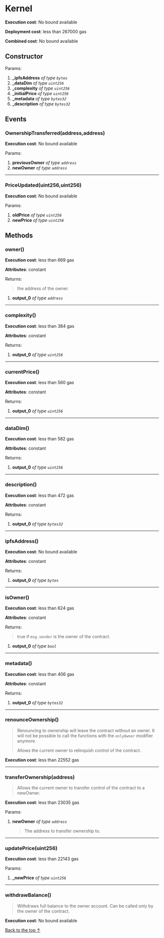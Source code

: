 # Kernel


**Execution cost**: No bound available

**Deployment cost**: less than 267000 gas

**Combined cost**: No bound available

## Constructor



Params:

1. **_ipfsAddress** *of type `bytes`*
2. **_dataDim** *of type `uint256`*
3. **_complexity** *of type `uint256`*
4. **_initialPrice** *of type `uint256`*
5. **_metadata** *of type `bytes32`*
6. **_description** *of type `bytes32`*

## Events
### OwnershipTransferred(address,address)


**Execution cost**: No bound available


Params:

1. **previousOwner** *of type `address`*
2. **newOwner** *of type `address`*

--- 
### PriceUpdated(uint256,uint256)


**Execution cost**: No bound available


Params:

1. **oldPrice** *of type `uint256`*
2. **newPrice** *of type `uint256`*


## Methods
### owner()


**Execution cost**: less than 669 gas

**Attributes**: constant



Returns:

> the address of the owner.

1. **output_0** *of type `address`*

--- 
### complexity()


**Execution cost**: less than 384 gas

**Attributes**: constant



Returns:


1. **output_0** *of type `uint256`*

--- 
### currentPrice()


**Execution cost**: less than 560 gas

**Attributes**: constant



Returns:


1. **output_0** *of type `uint256`*

--- 
### dataDim()


**Execution cost**: less than 582 gas

**Attributes**: constant



Returns:


1. **output_0** *of type `uint256`*

--- 
### description()


**Execution cost**: less than 472 gas

**Attributes**: constant



Returns:


1. **output_0** *of type `bytes32`*

--- 
### ipfsAddress()


**Execution cost**: No bound available

**Attributes**: constant



Returns:


1. **output_0** *of type `bytes`*

--- 
### isOwner()


**Execution cost**: less than 624 gas

**Attributes**: constant



Returns:

> true if `msg.sender` is the owner of the contract.

1. **output_0** *of type `bool`*

--- 
### metadata()


**Execution cost**: less than 406 gas

**Attributes**: constant



Returns:


1. **output_0** *of type `bytes32`*

--- 
### renounceOwnership()
>
>Renouncing to ownership will leave the contract without an owner. It will not be possible to call the functions with the `onlyOwner` modifier anymore.
>
> Allows the current owner to relinquish control of the contract.


**Execution cost**: less than 22552 gas




--- 
### transferOwnership(address)
>
> Allows the current owner to transfer control of the contract to a newOwner.


**Execution cost**: less than 23035 gas


Params:

1. **newOwner** *of type `address`*

    > The address to transfer ownership to.



--- 
### updatePrice(uint256)


**Execution cost**: less than 22143 gas


Params:

1. **_newPrice** *of type `uint256`*


--- 
### withdrawBalance()
>
>Withdraws full balance to the owner account. Can be called only by the owner of the contract.


**Execution cost**: No bound available




[Back to the top ↑](#kernel)
